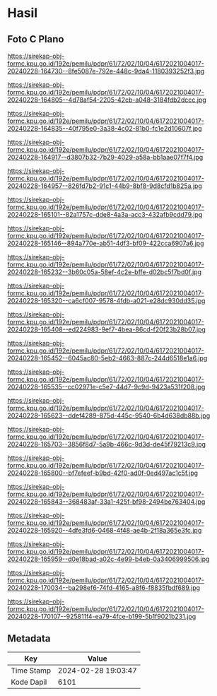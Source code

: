 # Hasil

## Foto C Plano

https://sirekap-obj-formc.kpu.go.id/192e/pemilu/pdpr/61/72/02/10/04/6172021004017-20240228-164730--8fe5087e-792e-448c-9da4-1180393252f3.jpg

https://sirekap-obj-formc.kpu.go.id/192e/pemilu/pdpr/61/72/02/10/04/6172021004017-20240228-164805--4d78af54-2205-42cb-a048-3184fdb2dccc.jpg

https://sirekap-obj-formc.kpu.go.id/192e/pemilu/pdpr/61/72/02/10/04/6172021004017-20240228-164835--40f795e0-3a38-4c02-81b0-fc1e2d10607f.jpg

https://sirekap-obj-formc.kpu.go.id/192e/pemilu/pdpr/61/72/02/10/04/6172021004017-20240228-164917--d3807b32-7b29-4029-a58a-bb1aae07f7f4.jpg

https://sirekap-obj-formc.kpu.go.id/192e/pemilu/pdpr/61/72/02/10/04/6172021004017-20240228-164957--826fd7b2-91c1-44b9-8bf8-9d8cfd1b825a.jpg

https://sirekap-obj-formc.kpu.go.id/192e/pemilu/pdpr/61/72/02/10/04/6172021004017-20240228-165101--82a1757c-dde8-4a3a-acc3-432afb9cdd79.jpg

https://sirekap-obj-formc.kpu.go.id/192e/pemilu/pdpr/61/72/02/10/04/6172021004017-20240228-165146--894a770e-ab51-4df3-bf09-422cca6907a6.jpg

https://sirekap-obj-formc.kpu.go.id/192e/pemilu/pdpr/61/72/02/10/04/6172021004017-20240228-165232--3b60c05a-58ef-4c2e-bffe-d02bc5f7bd0f.jpg

https://sirekap-obj-formc.kpu.go.id/192e/pemilu/pdpr/61/72/02/10/04/6172021004017-20240228-165320--ca6cf007-9578-4fdb-a021-e28dc930dd35.jpg

https://sirekap-obj-formc.kpu.go.id/192e/pemilu/pdpr/61/72/02/10/04/6172021004017-20240228-165408--ed224983-9ef7-4bea-86cd-f20f23b28b07.jpg

https://sirekap-obj-formc.kpu.go.id/192e/pemilu/pdpr/61/72/02/10/04/6172021004017-20240228-165452--6045ac80-5eb2-4663-887c-244d6518e1a6.jpg

https://sirekap-obj-formc.kpu.go.id/192e/pemilu/pdpr/61/72/02/10/04/6172021004017-20240228-165535--cc02971e-c5e7-44d7-9c9d-9423a531f208.jpg

https://sirekap-obj-formc.kpu.go.id/192e/pemilu/pdpr/61/72/02/10/04/6172021004017-20240228-165623--ddef4289-875d-445c-9540-6b4d638db88b.jpg

https://sirekap-obj-formc.kpu.go.id/192e/pemilu/pdpr/61/72/02/10/04/6172021004017-20240228-165703--3856f8d7-5a9b-466c-9d3d-de45f79213c9.jpg

https://sirekap-obj-formc.kpu.go.id/192e/pemilu/pdpr/61/72/02/10/04/6172021004017-20240228-165800--bf7efeef-b9bd-42f0-ad0f-0ed497ac1c5f.jpg

https://sirekap-obj-formc.kpu.go.id/192e/pemilu/pdpr/61/72/02/10/04/6172021004017-20240228-165843--368483af-33a1-425f-bf98-2494be763404.jpg

https://sirekap-obj-formc.kpu.go.id/192e/pemilu/pdpr/61/72/02/10/04/6172021004017-20240228-165920--4dfe3fd6-0468-4f48-ae4b-2f18a365e3fc.jpg

https://sirekap-obj-formc.kpu.go.id/192e/pemilu/pdpr/61/72/02/10/04/6172021004017-20240228-165959--d0e18bad-a02c-4e99-b4eb-0a3406999506.jpg

https://sirekap-obj-formc.kpu.go.id/192e/pemilu/pdpr/61/72/02/10/04/6172021004017-20240228-170034--ba298ef6-74fd-4165-a8f6-f8835fbdf689.jpg

https://sirekap-obj-formc.kpu.go.id/192e/pemilu/pdpr/61/72/02/10/04/6172021004017-20240228-170107--925811f4-ea79-4fce-b199-5b1f9021b231.jpg


## Metadata

| Key        | Value               |
| ---------- | ------------------- |
| Time Stamp | 2024-02-28 19:03:47 |
| Kode Dapil | 6101                |



